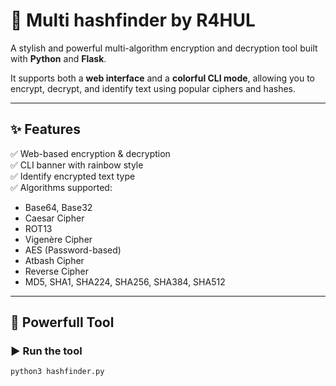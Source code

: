# 🔐 Multi hashfinder by R4HUL

A stylish and powerful multi-algorithm encryption and decryption tool built with **Python** and **Flask**.

It supports both a **web interface** and a **colorful CLI mode**, allowing you to encrypt, decrypt, and identify text using popular ciphers and hashes.

---

## ✨ Features

✅ Web-based encryption & decryption  
✅ CLI banner with rainbow style  
✅ Identify encrypted text type  
✅ Algorithms supported:

- Base64, Base32
- Caesar Cipher
- ROT13
- Vigenère Cipher
- AES (Password-based)
- Atbash Cipher
- Reverse Cipher
- MD5, SHA1, SHA224, SHA256, SHA384, SHA512

---

## 🚀 Powerfull Tool

### ▶️ Run the tool

```bash
python3 hashfinder.py
